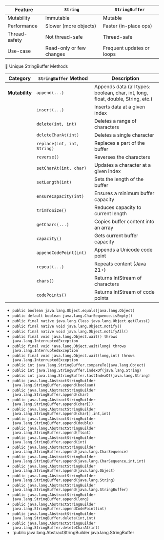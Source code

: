| Feature       | `String`                 | `StringBuffer`            |
| ------------- | ------------------------ | ------------------------- |
| Mutability    | Immutable                | Mutable                   |
| Performance   | Slower (more objects)    | Faster (in-place ops)     |
| Thread-safety | Not thread-safe          | Thread-safe               |
| Use-case      | Read-only or few changes | Frequent updates or loops |

🧵 Unique StringBuffer Methods

| Category       | `StringBuffer` Method       | Description                                                                     |
| -------------- | --------------------------- | ------------------------------------------------------------------------------- |
| **Mutability** | `append(...)`               | Appends data (all types: boolean, char, int, long, float, double, String, etc.) |
|                | `insert(...)`               | Inserts data at a given index                                                   |
|                | `delete(int, int)`          | Deletes a range of characters                                                   |
|                | `deleteCharAt(int)`         | Deletes a single character                                                      |
|                | `replace(int, int, String)` | Replaces a part of the buffer                                                   |
|                | `reverse()`                 | Reverses the characters                                                         |
|                | `setCharAt(int, char)`      | Updates a character at a given index                                            |
|                | `setLength(int)`            | Sets the length of the buffer                                                   |
|                | `ensureCapacity(int)`       | Ensures a minimum buffer capacity                                               |
|                | `trimToSize()`              | Reduces capacity to current length                                              |
|                | `getChars(...)`             | Copies buffer content into an array                                             |
|                | `capacity()`                | Gets current buffer capacity                                                    |
|                | `appendCodePoint(int)`      | Appends a Unicode code point                                                    |
|                | `repeat(...)`               | Repeats content (Java 21+)                                                      |
|                | `chars()`                   | Returns IntStream of characters                                                 |
|                | `codePoints()`              | Returns IntStream of code points                                                |




- `public boolean java.lang.Object.equals(java.lang.Object)`
- `public default boolean java.lang.CharSequence.isEmpty()`
- `public final native java.lang.Class java.lang.Object.getClass()`
- `public final native void java.lang.Object.notify()`
- `public final native void java.lang.Object.notifyAll()`
- `public final void java.lang.Object.wait() throws java.lang.InterruptedException`
- `public final void java.lang.Object.wait(long) throws java.lang.InterruptedException`
- `public final void java.lang.Object.wait(long,int) throws java.lang.InterruptedException`
- `public int java.lang.StringBuffer.compareTo(java.lang.Object)`
- `public int java.lang.StringBuffer.indexOf(java.lang.String)`
- `public int java.lang.StringBuffer.lastIndexOf(java.lang.String)`
- `public java.lang.AbstractStringBuilder java.lang.StringBuffer.append(boolean)`
- `public java.lang.AbstractStringBuilder java.lang.StringBuffer.append(char)`
- `public java.lang.AbstractStringBuilder java.lang.StringBuffer.append(char[])`
- `public java.lang.AbstractStringBuilder java.lang.StringBuffer.append(char[],int,int)`
- `public java.lang.AbstractStringBuilder java.lang.StringBuffer.append(double)`
- `public java.lang.AbstractStringBuilder java.lang.StringBuffer.append(float)`
- `public java.lang.AbstractStringBuilder java.lang.StringBuffer.append(int)`
- `public java.lang.AbstractStringBuilder java.lang.StringBuffer.append(java.lang.CharSequence)`
- `public java.lang.AbstractStringBuilder java.lang.StringBuffer.append(java.lang.CharSequence,int,int)`
- `public java.lang.AbstractStringBuilder java.lang.StringBuffer.append(java.lang.Object)`
- `public java.lang.AbstractStringBuilder java.lang.StringBuffer.append(java.lang.String)`
- `public java.lang.AbstractStringBuilder java.lang.StringBuffer.append(java.lang.StringBuffer)`
- `public java.lang.AbstractStringBuilder java.lang.StringBuffer.append(long)`
- `public java.lang.AbstractStringBuilder java.lang.StringBuffer.appendCodePoint(int)`
- `public java.lang.AbstractStringBuilder java.lang.StringBuffer.delete(int,int)`
- `public java.lang.AbstractStringBuilder java.lang.StringBuffer.deleteCharAt(int)`
- `public java.lang.AbstractStringBuilder java.lang.StringBuffer


